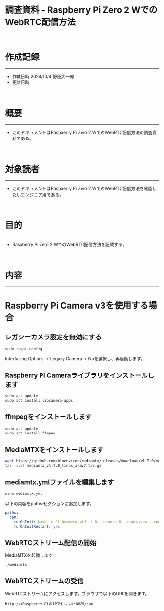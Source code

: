 # 調査資料 - Raspberry Pi Zero 2 WでのWebRTC配信方法
<br>

# 作成記録
---
* 作成日時 2024/10/4 野田大一郎
* 更新日時
<br>

# 概要
---
* このドキュメントはRaspberry Pi Zero 2 WでのWebRTC配信方法の調査資料である。
<br>

# 対象読者
---
* このドキュメントはRaspberry Pi Zero 2 WでのWebRTC配信方法を確認したいエンジニア用である。
<br>

# 目的
---
* Raspberry Pi Zero 2 WでのWebRTC配信方法を記載する。
<br>


# 内容
---

# Raspberry Pi Camera v3を使用する場合

## レガシーカメラ設定を無効にする
```bash
sudo raspi-config
```
Interfacing Options → Legacy Camera → Noを選択し、再起動します。

## Raspberry Pi Cameraライブラリをインストールします
```bash
sudo apt update
sudo apt install libcamera-apps
```

## ffmpegをインストールします
```bash
sudo apt update
sudo apt install ffmpeg
```

## MediaMTXをインストールします
```bash
wget https://github.com/bluenviron/mediamtx/releases/download/v1.7.0/mediamtx_v1.7.0_linux_armv7.tar.gz
tar -xvzf mediamtx_v1.7.0_linux_armv7.tar.gz
```

## mediamtx.ymlファイルを編集します
```bash
nano mediamtx.yml
```
以下の内容をpaths:セクションに追加します。
```yaml
paths:
  cam:
    runOnInit: bash -c 'libcamera-vid -t 0 --camera 0 --nopreview --codec yuv420 --width 1280 --height 720 --inline --rotation 180 --framerate 15 -o - | ffmpeg -f rawvideo -pix_fmt yuv420p -s:v 1280x720 -r 15 -i /dev/stdin -c:v libx264 -preset ultrafast -tune zerolatency -f rtsp rtsp://localhost:$RTSP_PORT/$MTX_PATH'
    runOnInitRestart: yes
```

## WebRTCストリーム配信の開始
MediaMTXを起動します
```bash
./mediamtx
```

## WebRTCストリームの受信
WebRTCストリームにアクセスします。ブラウザで以下のURLを開きます。
```
http://<Raspberry PiのIPアドレス>:8889/cam
```
